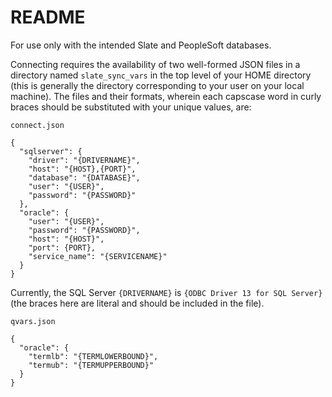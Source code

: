 # README

For use only with the intended Slate and PeopleSoft databases.

Connecting requires the availability of two well-formed JSON files in a directory named `slate_sync_vars` in the top level of your HOME directory (this is generally the directory corresponding to your user on your local machine). The files and their formats, wherein each capscase word in curly braces should be substituted with your unique values, are:

`connect.json`

```
{
  "sqlserver": {
    "driver": "{DRIVERNAME}",
    "host": "{HOST},{PORT}",
    "database": "{DATABASE}",
    "user": "{USER}",
    "password": "{PASSWORD}"
  },
  "oracle": {
    "user": "{USER}",
    "password": "{PASSWORD}",
    "host": "{HOST}",
    "port": {PORT},
    "service_name": "{SERVICENAME}"
  }
}
```

Currently, the SQL Server `{DRIVERNAME}` is `{ODBC Driver 13 for SQL Server}` (the braces here are literal and should be included in the file).

```qvars.json```

```
{
  "oracle": {
    "termlb": "{TERMLOWERBOUND}",
    "termub": "{TERMUPPERBOUND}"
  }
}
```
